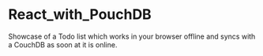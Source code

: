 # React_with_PouchDB
Showcase of a Todo list which works in your browser offline and syncs with a CouchDB as soon at it is online.
